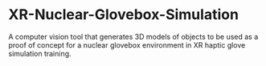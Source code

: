 # XR-Nuclear-Glovebox-Simulation
A computer vision tool that generates 3D models of objects to be used as a proof of concept for a nuclear glovebox environment in XR haptic glove simulation training.

